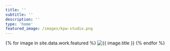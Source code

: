 ```yaml
---
title: ''
subtitle: ''
description: ''
type: 'home'
featured_image: /images/kpw-studio.png
---
```


<div class="gallery" data-columns="1">
  {% for image in site.data.work.featured %}
    <img src="/images/{{ image.src }}" alt="{{ image.title }}">
  {% endfor %}
</div>